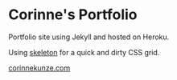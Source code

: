 # Corinne's Portfolio
Portfolio site using Jekyll and hosted on Heroku.

Using [skeleton](http://getskeleton.com/) for a quick and dirty CSS grid.

[corinnekunze.com](http://www.corinnekunze.com)